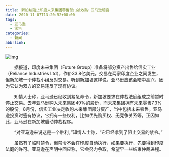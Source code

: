 ```yaml
---
title: 新加坡阻止印度未来集团零售部门被收购 亚马逊暗喜
date: 2020-11-07T13:20:52+08:00
tags:
  - 亚马逊
  - 零售
categories:
  - 新闻
abbrlink:
---
```


![img](https://cdn.jsdelivr.net/gh/yakeing/Documentation@main/Hexo/images/0389-kcaeqzw9280593.png)

　　据报道，印度未来集团（Future Group）准备将部分资产出售给信实工业（Reliance Industries Ltd），作价33.8亿美元。交易在两家印度企业之间发生，但新加坡一个仲裁小组反对交易。听到新加坡这样说，亚马逊应该会暗中高兴，因为它认为双方的交易违反了现有协议。

　　知情人士称，亚马逊已经收到紧急命令，新加坡要求在仲裁法庭组成之前暂时停止交易。去年亚马逊购入未来集团49%的股份，而未来集团拥有未来零售7.3%的股份。8月份，信实工业决定收购未来集团部分资产，当中包括未来零售。亚马逊投资时签有协议，它拥有一些权利，比如优先购买权、无竞争关系等，正因如此，亚马逊在新加坡启动仲裁程序。

　　“对亚马逊来说这是一个胜利。”知情人士称，“它已经拿到了阻止交易的禁令。”

　　虽然有了临时禁令，但禁令不会在印度自动执行，如果要执行，先要得到印度法庭的许可。亚马逊在声明中回应称，它会努力争取，希望早一些结束仲裁进程。
